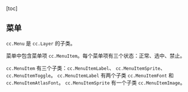 [toc]

## 菜单

`cc.Menu` 是 `cc.Layer` 的子类。

菜单中包含菜单项 `cc.MenuItem`。每个菜单项有三个状态：正常、选中、禁止。

`cc.MenuItem` 有三个子类：`cc.MenuItemLabel`、 `cc.MenuItemSprite`、 `cc.MenuItemToggle`。
`cc.MenuItemLabel` 有两个子类 `cc.MenuItemFont` 和 `cc.MenuItemAtlasFont`。
`cc.MenuItemSprite` 有一个子类 `cc.MenuItemImage`。

